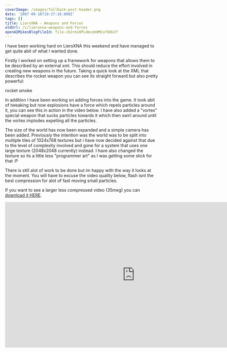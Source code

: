 ```yaml
---
coverImage: /images/fallback-post-header.png
date: '2007-09-16T19:37:10.000Z'
tags: []
title: LieroXNA - Weapons and Forces
oldUrl: /c/lieroxna-weapons-and-forces
openAIMikesBlogFileId: file-cb2rm10PLdmceb0MCofbDUJf
---
```


I have been working hard on LieroXNA this weekend and have managed to get quite abit of what I wanted done.

Firstly I worked on setting up a framework for weapons that allows them to be described by an external xml. This should reduce the effort involved in creating new weapons in the future. Taking a quick look at the XML that describes the rocket weapon you can see its straight forward but also pretty powerful:

<!-- more -->

<?xml version="1.0" encoding="utf-8" ?>

<weapon name="Rocket" type="projectile">
 <properties>
  <texture>rocket</texture>
  <trail>smoke</trail>
 </properties>

 <events>
  <onTerrainCollide>
   <spawn type="explosion" size="64" where="this" velocity="this" />
   <spawn type="shrapnel" quantity="10" where="this" velocity="this" />
   <die/>
  </onTerrainCollide>
 </events>
</weapon>

In addition I have been working on adding forces into the game. It took abit of tweaking but now explosions have a force which repels particles around it, you can see this in action in the video below. I have also added a "vortex" special weapon that sucks particles towards it which then swirl around until the vortex implodes expelling all the particles.

The size of the world has now been expanded and a simple camera has been added. Previously the intention was the world was to be split into multiple tiles of 1024x768 textures but i have now decided against that due to the level of complexity involved and gone for a system that uses one large texture (2048x2048 currently) instead. I have also changed the texture so its a little less "programmer art" as I was getting some stick for that :P

There is still alot of work to be done but im happy with the way it looks at the moment. You will have to excuse the video quality below, flash isnt the best compression for alot of fast moving small particles.

If you want to see a larger less compressed video (35meg) you can [download it HERE](https://www.mikecann.blog/Files/Upload/files/boom3.wmv).

<iframe width="853" height="480" src="https://www.youtube.com/embed/PVxXCl4tnsQ" frameborder="0" allow="accelerometer; autoplay; clipboard-write; encrypted-media; gyroscope; picture-in-picture"  allowfullscreen></iframe>
